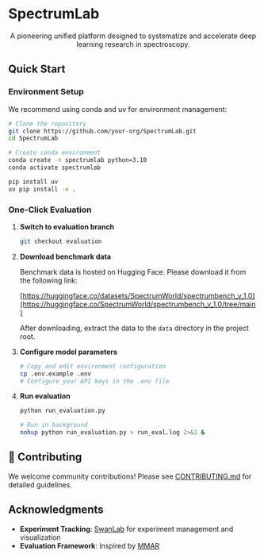 # SpectrumLab

<div align="center">
A pioneering unified platform designed to systematize and accelerate deep learning research in spectroscopy.
</div>

## Quick Start

### Environment Setup

We recommend using conda and uv for environment management:

```bash
# Clone the repository
git clone https://github.com/your-org/SpectrumLab.git
cd SpectrumLab

# Create conda environment
conda create -n spectrumlab python=3.10
conda activate spectrumlab

pip install uv
uv pip install -e .
```

### One-Click Evaluation

1. **Switch to evaluation branch**

   ```bash
   git checkout evaluation
   ```

2. **Download benchmark data**

   Benchmark data is hosted on Hugging Face. Please download it from the following link:

   [https://huggingface.co/datasets/SpectrumWorld/spectrumbench_v_1.0](https://huggingface.co/SpectrumWorld/spectrumbench_v_1.0/tree/main)

   After downloading, extract the data to the `data` directory in the project root.

3. **Configure model parameters**

   ```bash
   # Copy and edit environment configuration
   cp .env.example .env
   # Configure your API keys in the .env file
   ```

4. **Run evaluation**

   ```bash
   python run_evaluation.py
   
   # Run in background
   nohup python run_evaluation.py > run_eval.log 2>&1 &
   ```

## 🤝 Contributing

We welcome community contributions! Please see [CONTRIBUTING.md](CONTRIBUTING.md) for detailed guidelines.

## Acknowledgments

- **Experiment Tracking**: [SwanLab](https://github.com/SwanHubX/SwanLab/) for experiment management and visualization
- **Evaluation Framework**: Inspired by [MMAR](https://github.com/ddlBoJack/MMAR)
